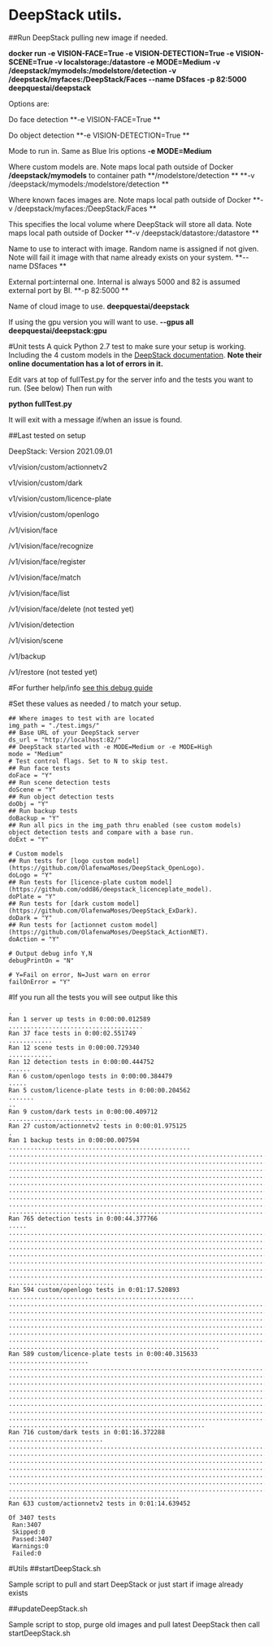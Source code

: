 # DeepStack utils.

##Run DeepStack pulling new image if needed.

**docker run -e VISION-FACE=True -e VISION-DETECTION=True -e VISION-SCENE=True -v localstorage:/datastore -e MODE=Medium -v /deepstack/mymodels:/modelstore/detection -v /deepstack/myfaces:/DeepStack/Faces --name DSfaces -p 82:5000 deepquestai/deepstack**


Options are:

Do face detection
**-e VISION-FACE=True **

Do object detection
**-e VISION-DETECTION=True **

Mode to run in. Same as Blue Iris options
**-e MODE=Medium**

Where custom models are. Note maps local path outside of Docker **/deepstack/mymodels** to container path **/modelstore/detection **
**-v /deepstack/mymodels:/modelstore/detection **

Where known faces images are. Note maps local path outside of Docker
**-v /deepstack/myfaces:/DeepStack/Faces **

This specifies the local volume where DeepStack will store all data. Note maps local path outside of Docker
**-v /deepstack/datastore:/datastore **

Name to use to interact with image. Random name is assigned if not given. Note will fail it image with that name already exists on your system.
**--name DSfaces **

External port:internal one. Internal is always 5000 and 82 is assumed external port by BI.
**-p 82:5000 **

Name of cloud image to use.
**deepquestai/deepstack**

If using the gpu version you will want to use.
**--gpus all deepquestai/deepstack:gpu**

#Unit tests
A quick Python 2.7 test to make sure your setup is working. Including the 4 custom models in the [DeepStack documentation](https://docs.deepstack.cc/custom-models-samples/index.html). **Note their online documentation has a lot of errors in it.**

Edit vars at top of fullTest.py for the server info and the tests you want to run. (See below) Then run with

**python fullTest.py**

It will exit with a message if/when an issue is found.

##Last tested on setup

DeepStack: Version 2021.09.01

v1/vision/custom/actionnetv2

v1/vision/custom/dark
 
v1/vision/custom/licence-plate

v1/vision/custom/openlogo

/v1/vision/face

/v1/vision/face/recognize

/v1/vision/face/register

/v1/vision/face/match

/v1/vision/face/list

/v1/vision/face/delete (not tested yet)

/v1/vision/detection

/v1/vision/scene

/v1/backup

/v1/restore (not tested yet)

#For further help/info [see this debug guide](https://securitycam101.rmrr42.com/2021/10/quick-blue-iris-with-deepstack-debug.html)

#Set these values as needed / to match your setup.
```
## Where images to test with are located
img_path = "./test.imgs/"
## Base URL of your DeepStack server
ds_url = "http://localhost:82/"
## DeepStack started with -e MODE=Medium or -e MODE=High
mode = "Medium" 
# Test control flags. Set to N to skip test.
## Run face tests
doFace = "Y"
## Run scene detection tests
doScene = "Y"
## Run object detection tests
doObj = "Y"
## Run backup tests
doBackup = "Y"
## Run all pics in the img_path thru enabled (see custom models) object detection tests and compare with a base run.
doExt = "Y"

# Custom models
## Run tests for [logo custom model](https://github.com/OlafenwaMoses/DeepStack_OpenLogo).
doLogo = "Y"
## Run tests for [licence-plate custom model](https://github.com/odd86/deepstack_licenceplate_model).
doPlate = "Y"
## Run tests for [dark custom model](https://github.com/OlafenwaMoses/DeepStack_ExDark).
doDark = "Y"
## Run tests for [actionnet custom model](https://github.com/OlafenwaMoses/DeepStack_ActionNET).
doAction = "Y"

# Output debug info Y,N
debugPrintOn = "N"

# Y=Fail on error, N=Just warn on error
failOnError = "Y"
```


#If you run all the tests you will see output like this

```
.
Ran 1 server up tests in 0:00:00.012589
.....................................
Ran 37 face tests in 0:00:02.551749
............
Ran 12 scene tests in 0:00:00.729340
............
Ran 12 detection tests in 0:00:00.444752
......
Ran 6 custom/openlogo tests in 0:00:00.384479
.....
Ran 5 custom/licence-plate tests in 0:00:00.204562
.......
..
Ran 9 custom/dark tests in 0:00:00.409712
...........................
Ran 27 custom/actionnetv2 tests in 0:00:01.975125
.
Ran 1 backup tests in 0:00:00.007594
..................................................
................................................................................
................................................................................
................................................................................
................................................................................
................................................................................
................................................................................
................................................................................
................................................................................
...........................................................................
Ran 765 detection tests in 0:00:44.377766
.....
................................................................................
................................................................................
................................................................................
................................................................................
................................................................................
................................................................................
................................................................................
.............................
Ran 594 custom/openlogo tests in 0:01:17.520893
...................................................
................................................................................
................................................................................
................................................................................
................................................................................
................................................................................
................................................................................
..........................................................
Ran 589 custom/licence-plate tests in 0:00:40.315633
......................
................................................................................
................................................................................
................................................................................
................................................................................
................................................................................
................................................................................
................................................................................
................................................................................
......................................................
Ran 716 custom/dark tests in 0:01:16.372288
..........................
................................................................................
................................................................................
................................................................................
................................................................................
................................................................................
................................................................................
................................................................................
...............................................
Ran 633 custom/actionnetv2 tests in 0:01:14.639452

Of 3407 tests
 Ran:3407
 Skipped:0
 Passed:3407
 Warnings:0
 Failed:0
```
#Utils
##startDeepStack.sh

Sample script to pull and start DeepStack or just start if image already exists

##updateDeepStack.sh

Sample script to stop, purge old images and pull latest DeepStack then call startDeepStack.sh

